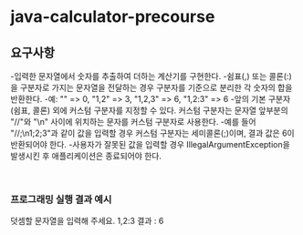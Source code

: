 # java-calculator-precourse

## 요구사항

-입력한 문자열에서 숫자를 추출하여 더하는 계산기를 구현한다.
-쉼표(,) 또는 콜론(:)을 구분자로 가지는 문자열을 전달하는 경우 구분자를 기준으로 분리한 각 숫자의 합을 반환한다.
-예: "" => 0, "1,2" => 3, "1,2,3" => 6, "1,2:3" => 6
-앞의 기본 구분자(쉼표, 콜론) 외에 커스텀 구분자를 지정할 수 있다. 커스텀 구분자는 문자열 앞부분의 "//"와 "\n" 사이에 위치하는 문자를 커스텀 구분자로 사용한다.
-예를 들어 "//;\n1;2;3"과 같이 값을 입력할 경우 커스텀 구분자는 세미콜론(;)이며, 결과 값은 6이 반환되어야 한다.
-사용자가 잘못된 값을 입력할 경우 IllegalArgumentException을 발생시킨 후 애플리케이션은 종료되어야 한다.

<br>

###  프로그래밍 실행 결과 예시

덧셈할 문자열을 입력해 주세요.
1,2:3
결과 : 6

<br>
